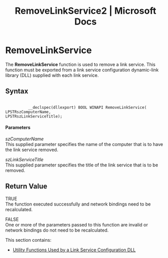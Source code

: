 ﻿---
title: "RemoveLinkService2 | Microsoft Docs"
ms.custom: ""
ms.date: "11/30/2017"
ms.prod: "host-integration-server"
ms.reviewer: ""
ms.suite: ""
ms.tgt_pltfrm: ""
ms.topic: "article"
ms.assetid: d1123ad2-d571-4682-95b8-b1ba331ef9b4
caps.latest.revision: 3
---
# RemoveLinkService
The **RemoveLinkService** function is used to remove a link service. This function must be exported from a link service configuration dynamic-link library (DLL)  supplied with each link service.  
  
## Syntax  
  
```  
  
          __declspec(dllexport) BOOL WINAPI RemoveLinkService(   
LPSTRszComputerName,  
LPSTRszLinkServiceTitle);  
```  
  
#### Parameters  
 *szComputerName*  
 This supplied parameter specifies the name of the computer that is to have the link service removed.  
  
 *szLinkServiceTitle*  
 This supplied parameter specifies the title of the link service that is to be removed.  
  
## Return Value  
 TRUE  
 The function executed successfully and network bindings need to be recalculated.  
  
 FALSE  
 One or more of the parameters passed to this function are invalid or network bindings do not need to be recalculated.  
  
 This section contains:  
  
-   [Utility Functions Used by a Link Service Configuration DLL](../core/utility-functions-used-by-a-link-service-configuration-dll2.md)